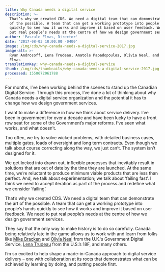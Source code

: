 ```yaml
---
title: Why Canada needs a digital service
description: >-
  That’s why we created CDS. We need a digital team that can demonstrate the art
  of the possible. A team that can get a working prototype into people’s hands
  quickly to see how it works and improve it based on user feedback. We need to
  put real people’s needs at the centre of how we design government services.
author: 'Pascale Elvas, Director'
date: '2017-08-03 10:00:00 -0400'
image: /img/cds/why-canada-needs-a-digital-service-2017.jpg
image-alt: >-
  Ryan Androsoff, Lena Trudeau, Anatole Papadopoulos, Olivia Neal, and Pascale
  Elvas
translationKey: why-canada-needs-a-digital-service
thumb: /img/cds/thumbnails/why-canada-needs-a-digital-service-2017.jpg
processed: 1550672961788
---
```

For months, I’ve been working behind the scenes to stand up the Canadian Digital Service. Through this process, I’ve done a lot of thinking about why Canada needs a digital service organization and the potential it has to change how we design government services.

I want to make a difference in how we think about service delivery. I’ve been in government for over a decade and have been lucky to have a front row seat for some of the Government’s major reforms. I’ve seen what works, and what doesn’t.

Too often, we try to solve wicked problems, with detailed business cases, multiple gates, loads of oversight and long term contracts. Even though we talk about course correcting along the way, we just can’t. The system isn’t designed for it.

We get locked into drawn out, inflexible processes that inevitably result in solutions that are out of date by the time they are launched. At the same time, we’re reluctant to produce minimum viable products that are less than perfect. And, we talk about experimentation; we talk about ‘failing fast’. I think we need to accept iteration as part of the process and redefine what we consider ‘failing’.

That’s why we created CDS. We need a digital team that can demonstrate the art of the possible. A team that can get a working prototype into people’s hands quickly to see how it works and improve it based on user feedback. We need to put real people’s needs at the centre of how we design government services.  

They say that the only way to make history is to do so carefully. Canada being relatively late in the game allows us to work with and learn from folks like [Mike Bracken](https://twitter.com/MTBracken) and [Olivia Neal](https://twitter.com/LivNeal) from the U.K.’s Government Digital Service, [Lena Trudeau](https://twitter.com/ltrudeau) from the U.S.’s 18F, and many others.

I’m so excited to help shape a made-in-Canada approach to digital service delivery – one with collaboration at its roots that demonstrates what can be achieved by learning by doing, and putting people first.

